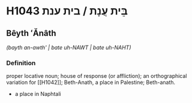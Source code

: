 # H1043 בֵּית עֲנָת / בית ענת

## Bêyth ʻĂnâth

_(bayth an-awth' | bate uh-NAWT | bate uh-NAHT)_

### Definition

proper locative noun; house of response (or affliction); an orthographical variation for [[H1042]]; Beth-Anath, a place in Palestine; Beth-anath.

- a place in Naphtali
